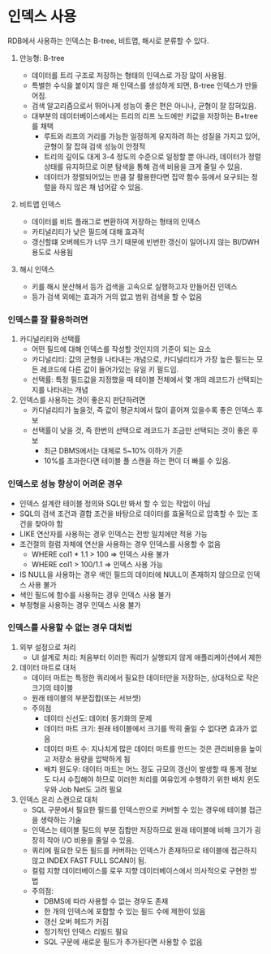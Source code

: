 # 인덱스 사용
RDB에서 사용하는 인덱스는 B-tree, 비트맵, 해시로 분류할 수 있다.

1. 만능형: B-tree
   - 데이터를 트리 구조로 저장하는 형태의 인덱스로 가장 많이 사용됨.
   - 특별한 수식을 붙이지 않은 채 인덱스를 생성하게 되면, B-tree 인덱스가 만들어짐.
   - 검색 알고리즘으로서 뛰어나게 성능이 좋은 편은 아니나, 균형이 잘 잡혀있음.
   - 대부분의 데이터베이스에서는 트리의 리프 노드에만 키값을 저장하는 B+tree를 채택
     - 루트와 리프의 거리를 가능한 일정하게 유지하려 하는 성질을 가지고 있어, 균형이 잘 잡혀 검색 성능이 안정적
     - 트리의 깊이도 대게 3-4 정도의 수준으로 일정할 뿐 아니라, 데이터가 정렬 상태를 유지하므로 이분 탐색을 통해 검색 비용을 크게 줄일 수 있음.
     - 데이터가 정렬되어있는 만큼 잘 활용한다면 집약 함수 등에서 요구되는 정렬을 하지 않은 채 넘어갈 수 있음.
2. 비트맵 인덱스
   - 데이터를 비트 플래그로 변환하여 저장하는 형태의 인덱스
   - 카티널리티가 낮은 필드에 대해 효과적
   - 갱신할떄 오버헤드가 너무 크기 때문에 빈번한 갱신이 일어나지 않는 BI/DWH 용도로 사용됨

3. 해시 인덱스
   - 키를 해시 분산해서 등가 검색을 고속으로 실행하고자 만들어진 인덱스
   - 등가 검색 외에는 효과가 거의 없고 범위 검색을 할 수 없음

### 인덱스를 잘 활용하려면
1. 카디널리티와 선택률
   - 어떤 필드에 대해 인덱스를 작성할 것인지의 기준이 되는 요소
   - 카디널리티: 값의 균형을 나타내는 개념으로, 카디널리티가 가장 높은 필드는 모든 레코드에 다른 값이 들어가있는 유일 키 필드임.
   - 선택률: 특정 필드값을 지정했을 때 테이블 전체에서 몇 개의 레코드가 선택되는지를 나타내는 개념
2. 인덱스를 사용하는 것이 좋은지 판단하려면
   - 카디널리티가 높을것, 즉 값이 평균치에서 많이 흩어져 있을수록 좋은 인덱스 후보
   - 선택률이 낮을 것, 즉 한번의 선택으로 레코드가 조금만 선택되는 것이 좋은 후보
     - 최근 DBMS에서는 대체로 5~10% 이하가 기준
     - 10%를 초과한다면 테이블 풀 스캔을 하는 편이 더 빠를 수 있음.

### 인덱스로 성능 향상이 어려운 경우
- 인덱스 설계란 테이블 정의와 SQL만 봐서 할 수 있는 작업이 아님
- SQL의 검색 조건과 결합 조건을 바탕으로 데이터를 효율적으로 압축할 수 있는 조건을 찾아야 함
- LIKE 연산자를 사용하는 경우 인덱스는 전방 일치에만 적용 가능
- 조건절의 컬럼 자체에 연산을 사용하는 경우 인덱스를 사용할 수 없음
  - WHERE col1 * 1.1 > 100			=> 인덱스 사용 불가
  - WHERE col1 > 100/1.1			=> 인덱스 사용 가능
- IS NULL을 사용하는 경우 색인 필드의 데이터에 NULL이 존재하지 않으므로 인덱스 사용 불가
- 색인 필드에 함수를 사용하는 경우 인덱스 사용 불가
- 부정형을 사용하는 경우 인덱스 사용 불가

### 인덱스를 사용할 수 없는 경우 대처법
1. 외부 설정으로 처리
   - UI 설계로 처리: 처음부터 이러한 쿼리가 실행되지 않게 애플리케이션에서 제한
2. 데이터 마트로 대처
   - 데이터 마트는 특정한 쿼리에서 필요한 데이터만을 저장하는, 상대적으로 작은 크기의 테이블
   - 원래 테이블의 부분집합(또는 서브셋)
   - 주의점
     - 데이터 신선도: 데이터 동기화의 문제
     - 데이터 마트 크기: 원래 테이블에서 크기를 딱히 줄일 수 없다면 효과가 없음
     - 데이터 마트 수: 지나치게 많은 데이터 마트를 만드는 것은 관리비용을 높이고 저장소 용량을 압박하게 됨
     - 배치 윈도우: 데이터 마트는 어느 정도 규모의 갱신이 발생할 때 통계 정보도 다시 수집해야 하므로 이러한 처리를 여유있게 수행하기 위한 배치 윈도우와 Job Net도 고려 필요
3. 인덱스 온리 스캔으로 대처
   - SQL 구문에서 필요한 필드를 인덱스만으로 커버할 수 있는 경우에 테이블 접근을 생략하는 기술
   - 인덱스는 테이블 필드의 부분 집합만 저장하므로 원래 테이블에 비해 크기가 굉장히 작아 I/O 비용을 줄일 수 있음.
   - 쿼리에 필요한 모든 필드를 커버하는 인덱스가 존재하므로 테이블에 접근하지 않고 INDEX FAST FULL SCAN이 됨.
   - 컬럼 지향 데이터베이스를 로우 지향 데이터베이스에서 의사적으로 구현한 방법
   - 주의점:
     - DBMS에 따라 사용할 수 없는 경우도 존재
     - 한 개의 인덱스에 포함할 수 있는 필드 수에 제한이 있음
     - 갱신 오버 헤드가 커짐
     - 정기적인 인덱스 리빌드 필요
     - SQL 구문에 새로운 필드가 추가된다면 사용할 수 없음

